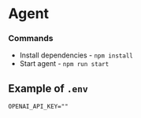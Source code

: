 # Agent

### Commands

- Install dependencies - `npm install`
- Start agent - `npm run start`

## Example of `.env`

```
OPENAI_API_KEY=""
```
